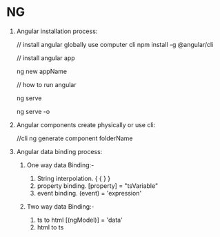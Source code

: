 # NG 

1. Angular installation process:  
   
   // install angular globally use computer cli
   npm install -g @angular/cli

   // install angular app

   ng new appName

   // how to run angular
   
   ng serve

   ng serve -o


2. Angular components create physically or use cli: 
    
    //cli
    ng generate component folderName

3. Angular data binding process:

    1. One way data Binding:-
   
       1. String interpolation. { { } }
       2. property binding. [property] = "tsVariable"
       3. event binding. (event) = 'expression'
   
    2. Two way data Binding:-
   
       1. ts to html
                        [(ngModel)] = 'data'
       2. html to ts  